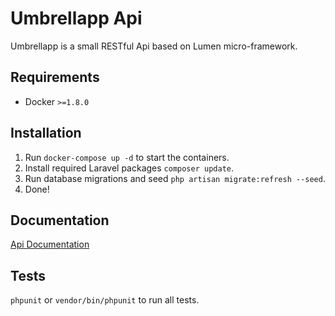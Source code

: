 # Umbrellapp Api

Umbrellapp is a small RESTful Api based on Lumen micro-framework.

## Requirements
- Docker `>=1.8.0`

## Installation

1. Run `docker-compose up -d` to start the containers.
2. Install required Laravel packages `composer update`.
3. Run database migrations and seed `php artisan migrate:refresh --seed`.
4. Done!

## Documentation

[Api Documentation](https://documenter.getpostman.com/view/846499/umbrellapp-api/6YtybNP)

## Tests

`phpunit` or `vendor/bin/phpunit` to run all tests.
